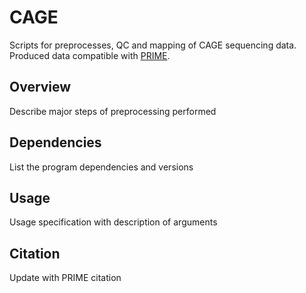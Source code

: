 # CAGE

Scripts for preprocesses, QC and mapping of CAGE sequencing data. Produced data compatible with [PRIME](https://github.com/anderssonlab/PRIME).

## Overview

Describe major steps of preprocessing performed

## Dependencies

List the program dependencies and versions

## Usage

Usage specification with description of arguments

## Citation

Update with PRIME citation
